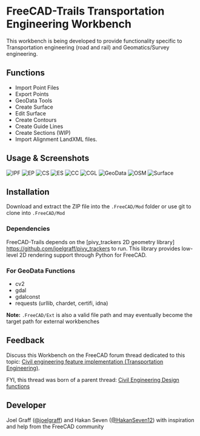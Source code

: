 # FreeCAD-Trails Transportation Engineering Workbench

This workbench is being developed to provide functionality specific to Transportation engineering (road and rail) and Geomatics/Survey engineering.

## Functions

* Import Point Files  
* Export Points  
* GeoData Tools
* Create Surface  
* Edit Surface  
* Create Contours  
* Create Guide Lines
* Create Sections (WIP)
* Import Alignment LandXML files.

## Usage & Screenshots
![IPF](https://user-images.githubusercontent.com/3831435/59975941-f9e35800-95c6-11e9-9afc-05f5a5d0bf2d.gif)
![EP](https://user-images.githubusercontent.com/3831435/59975942-f9e35800-95c6-11e9-995d-4263f34f6f87.gif)
![CS](https://user-images.githubusercontent.com/3831435/59975943-f9e35800-95c6-11e9-99d3-65282669817b.gif)
![ES](https://user-images.githubusercontent.com/3831435/59975944-fa7bee80-95c6-11e9-8b47-a2f583fa25a6.gif)
![CC](https://user-images.githubusercontent.com/3831435/59975946-fa7bee80-95c6-11e9-8e2f-7bdffac13d01.gif)
![CGL](https://user-images.githubusercontent.com/3831435/58638005-76eb1c80-82fc-11e9-83bd-49dbb06d9202.png)
![GeoData](https://user-images.githubusercontent.com/3831435/59973802-212d2b80-95ad-11e9-919f-8cf3f75cb375.png)
![OSM](https://user-images.githubusercontent.com/3831435/59843173-ad96de80-9360-11e9-9c6a-153449516a7f.png)
![Surface](https://user-images.githubusercontent.com/3831435/59920075-fff40000-9431-11e9-8411-b13032364f28.gif)

## Installation

Download and extract the ZIP file into the `.FreeCAD/Mod` folder or use git to clone into `.FreeCAD/Mod`

### Dependencies
FreeCAD-Trails depends on the [pivy_trackers 2D geometry library] https://github.com/joelgraff/pivy_trackers to run.  This library provides low-level 2D rendering support through Python for FreeCAD.

### For GeoData Functions
* cv2
* gdal
* gdalconst
* requests (urllib, chardet, certifi, idna)

**Note:** `.FreeCAD/Ext` is also a valid file path and may eventually become the target path for external workbenches

## Feedback 
Discuss this Workbench on the FreeCAD forum thread dedicated to this topic: 
[Civil engineering feature implementation (Transportation Engineering)](https://forum.freecadweb.org/viewtopic.php?f=8&t=22277). 

FYI, this thread was born of a parent thread: 
[Civil Engineering Design functions](https://forum.freecadweb.org/viewtopic.php?f=8&t=6973)

## Developer 
Joel Graff ([@joelgraff](https://github.com/joelgraff)) and Hakan Seven ([@HakanSeven12](https://github.com/HakanSeven12)) with inspiration and help from the FreeCAD community
